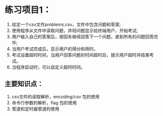 # 练习项目1：
1. 给定一个csv文件problems.csv，文件中包含问题和答案;
2. 使用程序从文件中读取问题，并将问题显示给终端用户，开始考试;
3. 用户输入自己的答案后，按回车继续回答下一个问题，直到所有的问题回答完毕;
4. 当用户考试完成后，显示用户的得分和用时。
5. 考试设置超时时间，当用户回答问题的时间超时后，提示用户超时并结束考试。
6. 当程序启动时，可以自定义超时时间。

## 主要知识点：
1. csv文件的读取解析，encoding/csv 包的使用
2. 命令行参数的解析，flag 包的使用
3. 管道和定时器管道的使用